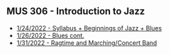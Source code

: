 ## MUS 306 - Introduction to Jazz
- [1/24/2022 - Syllabus + Beginnings of Jazz + Blues](notes/1-24.html)
- [1/26/2022 - Blues cont.](notes/1-26.html)
- [1/31/2022 - Ragtime and Marching/Concert Band](notes/1-31.html)